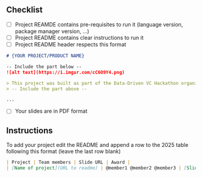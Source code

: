 ## Checklist

- [ ] Project REAMDE contains pre-requisites to run it (language version, package manager version, ...)
- [ ] Project README contains clear instructions to run it
- [ ] Project README header respects this format

```md
# {YOUR PROJECT/PRODUCT NAME}

-- Include the part below --
![alt text](https://i.imgur.com/cC6O9Y4.png)

> This project was built as part of the Data-Driven VC Hackathon organized by [Red River West](https://redriverwest.com) & [Bivwak! by BNP Paribas](https://bivwak.bnpparibas/)
> -- Include the part above --

...
```

- [ ] Your slides are in PDF format

## Instructions

To add your project edit the README and append a row to the 2025 table following this format (leave the last row blank)

```md
| Project | Team members | Slide URL | Award |
| [Name of project](URL to readme) | @member1 @member2 @member3 | [Slides](URL to slide) | \_ |
```
